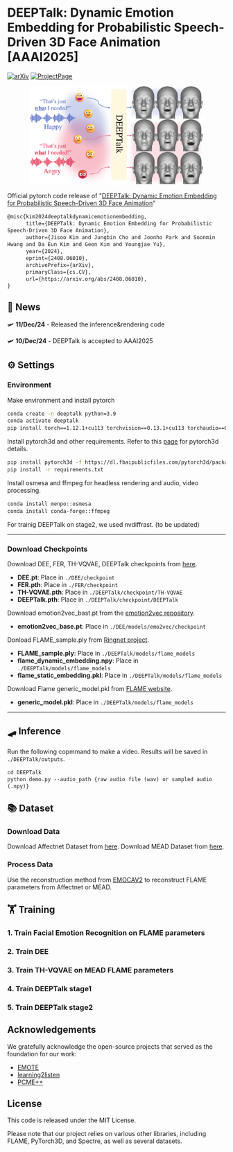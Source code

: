 # DEEPTalk: Dynamic Emotion Embedding for Probabilistic Speech-Driven 3D Face Animation [AAAI2025]
[![arXiv](https://img.shields.io/badge/arXiv-<2408.06010>-red.svg)](https://arxiv.org/abs/2408.06010)
[![ProjectPage](https://img.shields.io/badge/ProjectPage-DEEPTalk-<COLOR>.svg)](https://whwjdqls.github.io/deeptalk.github.io/)

<p align="center">
  <img src="./demo/teaser_final.png" alt="alt text" width="400">
</p>

Official pytorch code release of "[DEEPTalk: Dynamic Emotion Embedding for Probabilistic Speech-Driven 3D Face Animation](https://arxiv.org/abs/2408.06010)"

```
@misc{kim2024deeptalkdynamicemotionembedding,
      title={DEEPTalk: Dynamic Emotion Embedding for Probabilistic Speech-Driven 3D Face Animation}, 
      author={Jisoo Kim and Jungbin Cho and Joonho Park and Soonmin Hwang and Da Eun Kim and Geon Kim and Youngjae Yu},
      year={2024},
      eprint={2408.06010},
      archivePrefix={arXiv},
      primaryClass={cs.CV},
      url={https://arxiv.org/abs/2408.06010}, 
}
```
## 📨 News
🛩️ **11/Dec/24** - Released the inference&rendering code

🛩️ **10/Dec/24** - DEEPTalk is accepted to AAAI2025

## ⚙️ Settings
### Environment
Make environment and install pytorch
```bash
conda create -n deeptalk python=3.9
conda activate deeptalk
pip install torch==1.12.1+cu113 torchvision==0.13.1+cu113 torchaudio==0.12.1 --extra-index-url https://download.pytorch.org/whl/cu113
```
Install pytorch3d and other requirements. Refer to this [page](https://github.com/facebookresearch/pytorch3d/blob/main/INSTALL.md) for pytorch3d details.
```bash
pip install pytorch3d -f https://dl.fbaipublicfiles.com/pytorch3d/packaging/wheels/py39_cu113_pyt1121/download.html
pip install -r requirements.txt
```
Install osmesa and ffmpeg for headless rendering and audio, video processing. 
```bash
conda install menpo::osmesa
conda install conda-forge::ffmpeg
```
For trainig DEEPTalk on stage2, we used nvdiffrast.
(to be updated)

---
### Download Checkpoints
Download DEE, FER, TH-VQVAE, DEEPTalk checkpoints from [here](https://drive.google.com/drive/u/0/folders/1vmgJCvAq96C83eU4JuUFooubL-y7Py44).
- **DEE.pt**: Place in `./DEE/checkpoint`
- **FER.pth**: Place in `./FER/checkpoint`
- **TH-VQVAE.pth**: Place in `./DEEPTalk/checkpoint/TH-VQVAE`
- **DEEPTalk.pth**: Place in `./DEEPTalk/checkpoint/DEEPTalk`

Download emotion2vec_bast.pt from the [emotion2vec repository](https://huggingface.co/emotion2vec/emotion2vec_base).
- **emotion2vec_base.pt**: Place in `./DEE/models/emo2vec/checkpoint`

Donload FLAME_sample.ply from [Ringnet project](https://github.com/soubhiksanyal/RingNet/tree/master/flame_model).
- **FLAME_sample.ply**: Place in `./DEEPTalk/models/flame_models`
- **flame_dynamic_embedding.npy**: Place in `./DEEPTalk/models/flame_models`
- **flame_static_embedding.pkl**: Place in `./DEEPTalk/models/flame_models`

Download Flame generic_model.pkl from [FLAME website](https://flame.is.tue.mpg.de/).
- **generic_model.pkl**: Place in `./DEEPTalk/models/flame_models`
---
## 🛹 Inference
Run the following copmmand to make a video. Results will be saved in `./DEEPTalk/outputs`.
```
cd DEEPTalk
python demo.py --audio_path {raw audio file (wav) or sampled audio (.npy)}
```

## 📚 Dataset 
### Download Data
Download Affectnet Dataset from [here](http://mohammadmahoor.com/affectnet/).
Download MEAD Dataset from [here](https://github.com/uniBruce/Mead).

### Process Data
Use the reconstruction method from [EMOCAV2](https://github.com/radekd91/inferno) to reconstruct FLAME parameters from Affectnet or MEAD.



## 🏋️ Training
### 1. Train Facial Emotion Recognition on FLAME parameters

### 2. Train DEE 

### 3. Train TH-VQVAE on MEAD FLAME parameters

### 4. Train DEEPTalk stage1

### 5. Train DEEPTalk stage2



## Acknowledgements
We gratefully acknowledge the open-source projects that served as the foundation for our work:

- [EMOTE](https://github.com/radekd91/inferno)
- [learning2listen](https://github.com/evonneng/learning2listen)
- [PCME++](https://github.com/naver-ai/pcmepp)

## License
This code is released under the MIT License.

Please note that our project relies on various other libraries, including FLAME, PyTorch3D, and Spectre, as well as several datasets.

